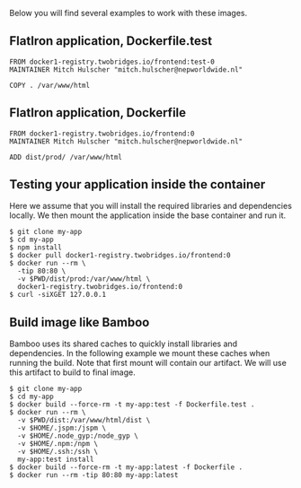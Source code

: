Below you will find several examples to work with these images.

## FlatIron application, Dockerfile.test
```
FROM docker1-registry.twobridges.io/frontend:test-0
MAINTAINER Mitch Hulscher "mitch.hulscher@nepworldwide.nl"

COPY . /var/www/html
```

## FlatIron application, Dockerfile
```
FROM docker1-registry.twobridges.io/frontend:0
MAINTAINER Mitch Hulscher "mitch.hulscher@nepworldwide.nl"

ADD dist/prod/ /var/www/html
```

## Testing your application inside the container

Here we assume that you will install the required libraries and dependencies locally. We then mount the application inside the base container and run it.

```
$ git clone my-app
$ cd my-app
$ npm install
$ docker pull docker1-registry.twobridges.io/frontend:0
$ docker run --rm \
  -tip 80:80 \
  -v $PWD/dist/prod:/var/www/html \
  docker1-registry.twobridges.io/frontend:0
$ curl -siXGET 127.0.0.1
```

## Build image like Bamboo

Bamboo uses its shared caches to quickly install libraries and dependencies. In the following example we mount these caches when running the build. Note that first mount will contain our artifact. We will use this artifact to build to final image.

```
$ git clone my-app
$ cd my-app
$ docker build --force-rm -t my-app:test -f Dockerfile.test .
$ docker run --rm \
  -v $PWD/dist:/var/www/html/dist \
  -v $HOME/.jspm:/jspm \
  -v $HOME/.node_gyp:/node_gyp \
  -v $HOME/.npm:/npm \
  -v $HOME/.ssh:/ssh \
  my-app:test install
$ docker build --force-rm -t my-app:latest -f Dockerfile .
$ docker run --rm -tip 80:80 my-app:latest
```
